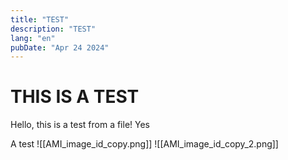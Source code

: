 ```yaml
---
title: "TEST"
description: "TEST"
lang: "en"
pubDate: "Apr 24 2024"
---
```


# THIS IS A TEST

Hello, this is a test from a file! Yes

A test
![[AMI_image_id_copy.png]]
![[AMI_image_id_copy_2.png]]